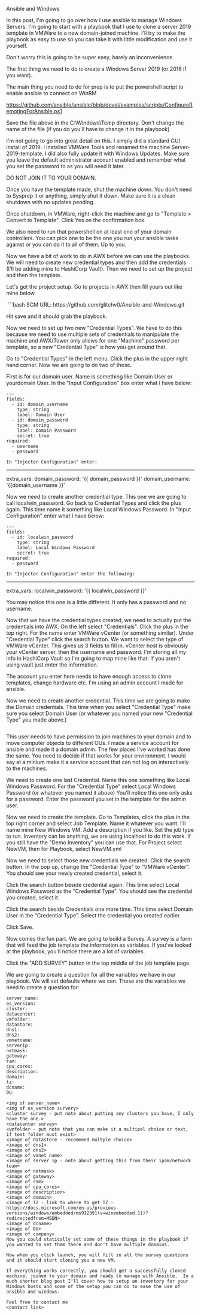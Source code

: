 Ansible and Windows

In this post, I'm going to go over how I use ansible to manage Windows Servers.  I'm going to start with a playbook that I use to clone a server 2019 template in VMWare to a new domain-joined machine.  I'll try to make the playbook as easy to use so you can take it with little modification and use it yourself.

Don't worry this is going to be super easy, barely an inconvenience.

The first thing we need to do is create a Windows Server 2019 (or 2016 if you want).

The main thing you need to do for prep is to put the powershell script to enable ansible to connect on WinRM

https://github.com/ansible/ansible/blob/devel/examples/scripts/ConfigureRemotingForAnsible.ps1

Save the file above in the C:\Windows\Temp directory.  Don't change the name of the file (if you do you'll have to change it in the playbook)

I'm not going to go into great detail on this.  I simply did a standard GUI install of 2019.  I installed VMWare Tools and renamed the machine Server-2019-template.  I did also fully update it with Windows Updates.  Make sure you leave the default administrator account enabled and remember what you set the password to as you will need it later.

DO NOT JOIN IT TO YOUR DOMAIN.

Once you have the template made, shut the machine down.  You don't need to Sysprep it or anything, simply shut it down.  Make sure it is a clean shutdown with no updates pending.

Once shutdown, in VMWare, right-click the machine and go to "Template > Convert to Template".  Click Yes on the confirmation box.
<image of a convert to template>

We also need to run that powershell on at least one of your domain controllers.  You can pick one to be the one you run your ansible tasks against or you can do it to all of them.  Up to you.

Now we have a bit of work to do in AWX before we can use the playbooks.  We will need to create new credential types and then add the credentials (I'll be adding mine to HashiCorp Vault).  Then we need to set up the project and then the template.


Let's get the project setup.  Go to projects in AWX then fill yours out like mine below.

<image of project>
```bash
SCM URL: https://github.com/glitchv0/Ansible-and-Windows.git

Hit save and it should grab the playbook.

Now we need to set up two new "Credential Types".  We have to do this because we need to use multiple sets of credentials to manipulate the machine and AWX/Tower only allows for one "Machine" password per template, so a new "Credential Type" is how you get around that.

Go to "Credential Types" in the left menu.  Click the plus in the upper right hand corner.  Now we are going to do two of these.

First is for our domain user.  Name is something like Domain User or yourdomain User.
In the "Input Configuration" box enter what I have below:
```
---
fields:
  - id: domain_username
    type: string
    label: Domain User
  - id: domain_password
    type: string
    label: Domain Password
    secret: true
required:
  - username
  - password

In "Injector Configuration" enter:
```
---
extra_vars:
  domain_password: '{{ domain_password }}'
  domain_username: '{{domain_username }}'

Now we need to create another credential type.  This one we are going to call localwin_password. Go back to Credential Types and click the plus again.
This time name it something like Local Windows Password.
In "Input Configuration" enter what I have below:
```
---
fields:
  - id: localwin_password
    type: string
    label: Local Windows Password
    secret: true
required:
  - password

In "Injector Configuration" enter the following:
```
---
extra_vars:
  localwin_password: '{{ localwin_password }}'

You may notice this one is a little different.  It only has a password and no username.

Now that we have the credential types created, we need to actually put the credentials into AWX.
On the left select "Credentials".  Click the plus in the top right.
For the name enter VMWare vCenter (or something similar).
Under "Credential Type" click the search button.  We want to select the type of VMWare vCenter.
This gives us 3 fields to fill in.  vCenter host is obviously your vCenter server, then the username and password.
I'm storing all my info in HashiCorp Vault so I'm going to map mine like that.  If you aren't using vault just enter the information.

The account you enter here needs to have enough access to clone templates, change hardware etc.  I'm using an admin account I made for ansible.

<screenshot of vcenter creds>

Now we need to create another credential.  This time we are going to make the Domain credentials.  This time when you select "Credential Type" make sure you select Domain User (or whatever you named your new "Credential Type" you made above.)

<image of domain user cred>

This user needs to have permission to join machines to your domain and to move computer objects to different OUs.  I made a service account for ansible and made it a domain admin.  The few places I've worked has done the same.  You need to decide if that works for your environment.  I would say at a minium make it a service account that can not log on interactively to the machines.

We need to create one last Credential.  Name this one something like Local Windows Password.  For the "Credential Type" select Local Windows Password (or whatever you named it above)
You'll notice this one only asks for a password.  Enter the password you set in the template for the admin user.
<image of local windows cred>


Now we need to create the template.  Go to Templates, click the plus in the top right corner and select Job Template.  Name it whatever you want.  I'll name mine New Windows VM.  Add a description if you like.  Set the job type to run.  Inventory can be anything, we are using localhost to do this work.  If you still have the "Demo Inventory" you can use that.  For Project select NewVM, then for Playbook, select NewVM.yml

Now we need to select those new credentials we created.  Click the search button.
In the pop up, change the "Credential Type" to "VMWare vCenter".  You should see your newly created credential, select it.
<image of select vcenter>

Click the search button beside credential again.  This time select Local Windows Password as the "Credential Type".  You should see the credential you created, select it.
<image of local winpassword select>

Click the search beside Credentials one more time.  This time select Domain User in the "Credential Type".  Select the credential you created earlier.
<image of domain user select>

Click Save.

Now comes the fun part.  We are going to build a Survey.  A survey is a form that will feed the job template the information as variables.  If you've looked at the playbook, you'll notice there are a lot of variables.

Click the "ADD SURVEY" button in the top middle of the job template page.
<img of add survey button>

We are going to create a question for all the variables we have in our playbook.  We will set defaults where we can.
These are the variables we need to create a question for:
```
server_name:
os_version:
cluster:
datacenter:
vmfolder:
datastore:
dns1:
dns2:
vmnetname:
serverip:
netmask:
gateway:
ram:
cpu_cores:
description:
domain:
tz:
dcname:
OU:

<img of server_name>
<img of os_version survery>
<cluster survey - put note about putting any clusters you have, I only have the one.>
<datacenter survey>
<vmfolder - put note that you can make it a multipel choice or text, if text folder must exist>
<image of datastore - recommend multple choice>
<image of dns1>
<image of dns2>
<image of vmnet name>
<image of server ip - note about getting this from their ipam/network team>
<image of netmask>
<image of gateway>
<image of ram>
<image of cpu_cores>
<image of description>
<image of domain>
<image of TZ - link to where to get TZ - https://docs.microsoft.com/en-us/previous-versions/windows/embedded/ms912391(v=winembedded.11)?redirectedfrom=MSDN>
<image of dcname>
<image of OU>
<image of company>
Now you could statically set some of these things in the playbook if you wanted to set them there and don't have multiple domains.

Now when you click launch, you will fill in all the survey questions and it should start cloning you a new VM.

If everything works correctly, you should get a successfully cloned machine, joined to your domain and ready to manage with Ansible.  In a much shorter blog post I'll cover how to setup an inventory for your Windows hosts and some of the setup you can do to ease the use of ansible and windows.

Feel free to contact me
<contact link>